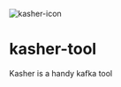 ![kasher-icon](https://user-images.githubusercontent.com/5366951/120748039-7b90cf80-c4d8-11eb-9fbe-27b30f2fe379.png)
# kasher-tool
Kasher is a handy kafka tool 
